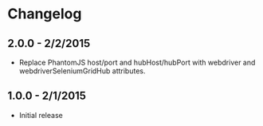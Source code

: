 # Changelog

## 2.0.0 - 2/2/2015

- Replace PhantomJS host/port and hubHost/hubPort with webdriver and webdriverSeleniumGridHub attributes.

## 1.0.0 - 2/1/2015

- Initial release
